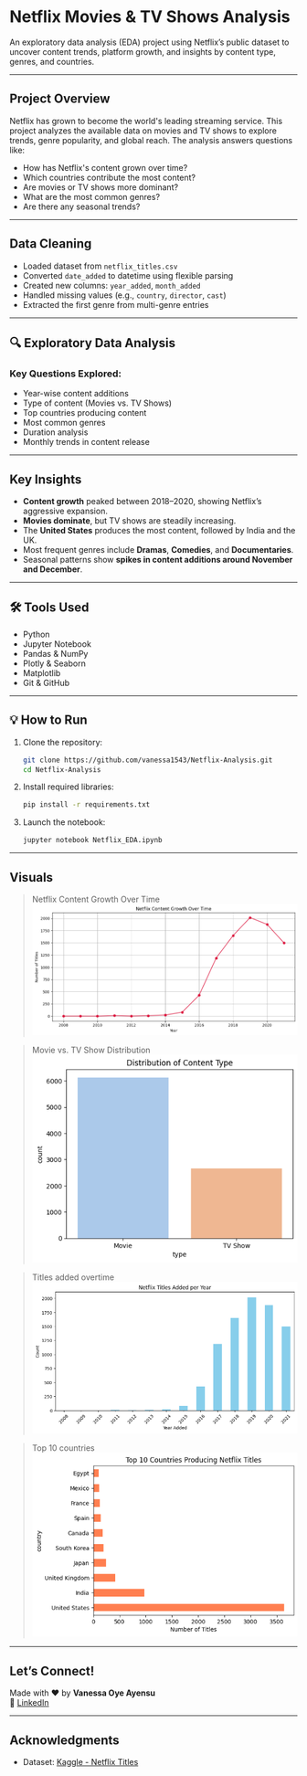 #  Netflix Movies & TV Shows Analysis

An exploratory data analysis (EDA) project using Netflix’s public dataset to uncover content trends, platform growth, and insights by content type, genres, and countries.

---

##  Project Overview

Netflix has grown to become the world's leading streaming service. This project analyzes the available data on movies and TV shows to explore trends, genre popularity, and global reach. The analysis answers questions like:

- How has Netflix's content grown over time?
- Which countries contribute the most content?
- Are movies or TV shows more dominant?
- What are the most common genres?
- Are there any seasonal trends?

---

##  Data Cleaning

- Loaded dataset from `netflix_titles.csv`
- Converted `date_added` to datetime using flexible parsing
- Created new columns: `year_added`, `month_added`
- Handled missing values (e.g., `country`, `director`, `cast`)
- Extracted the first genre from multi-genre entries

---

## 🔍 Exploratory Data Analysis

###  Key Questions Explored:
- Year-wise content additions
- Type of content (Movies vs. TV Shows)
- Top countries producing content
- Most common genres
- Duration analysis
- Monthly trends in content release

---

##  Key Insights

- **Content growth** peaked between 2018–2020, showing Netflix’s aggressive expansion.
- **Movies dominate**, but TV shows are steadily increasing.
- The **United States** produces the most content, followed by India and the UK.
- Most frequent genres include **Dramas**, **Comedies**, and **Documentaries**.
- Seasonal patterns show **spikes in content additions around November and December**.

---

## 🛠 Tools Used

- Python
- Jupyter Notebook
- Pandas & NumPy
- Plotly & Seaborn
- Matplotlib
- Git & GitHub

---

## 💡 How to Run

1. Clone the repository:
    ```bash
    git clone https://github.com/vanessa1543/Netflix-Analysis.git
    cd Netflix-Analysis
    ```

2. Install required libraries:
    ```bash
    pip install -r requirements.txt
    ```

3. Launch the notebook:
    ```bash
    jupyter notebook Netflix_EDA.ipynb
    ```

---

##  Visuals

> Netflix Content Growth Over Time  
![Content_growth](Content_growth.png)

>  Movie vs. TV Show Distribution  
![Distribution_count](Distribution_count.png)

>  Titles added overtime  
![Titles_per_year](Titles_per_year.png)

> Top 10 countries
![Top_10_countries](Top_10_countries.png)

---

##  Let’s Connect!

Made with ❤️ by **Vanessa Oye Ayensu**  
🔗 [LinkedIn](www.linkedin.com/in/vanessa-ayensu)  
 

---

##  Acknowledgments

- Dataset: [Kaggle - Netflix Titles](https://www.kaggle.com/datasets/shivamb/netflix-shows)
